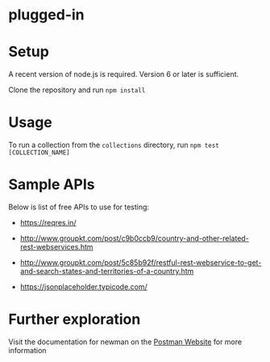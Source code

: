# plugged-in

# Setup

A recent version of node.js is required. Version 6 or later is sufficient. 

Clone the repository and run `npm install`

# Usage

To run a collection from the `collections` directory, run `npm test [COLLECTION_NAME]`

# Sample APIs

Below is list of free APIs to use for testing:

* https://reqres.in/

* http://www.groupkt.com/post/c9b0ccb9/country-and-other-related-rest-webservices.htm

* http://www.groupkt.com/post/5c85b92f/restful-rest-webservice-to-get-and-search-states-and-territories-of-a-country.htm

* https://jsonplaceholder.typicode.com/

# Further exploration

Visit the documentation for newman on the [Postman Website](https://www.getpostman.com/docs/newman_intro "Postman Website") for more information

